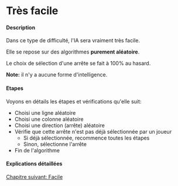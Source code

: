 # Très facile

#### Description

Dans ce type de difficulté, l'IA sera vraiment très facile.

Elle se repose sur des algorithmes **purement aléatoire**.

Le choix de sélection d'une arrête se fait à 100% au hasard.

**Note:** il n'y a aucune forme d'intelligence.

#### Etapes

Voyons en détails les étapes et vérifications qu'elle suit:

- Choisi une ligne aléatoire
- Choisi une colonne aléatoire
- Choisi une direction (arrête) aléatoire
- Vérifie que cette arrête n'est pas déjà sélectionnée par un joueur
   - Si déjà sélectionnée, recommence toutes les étapes
   - Sinon, sélectionne l'arrête
- Fin de l'algorithme

#### Explications détaillées

<a href="{{ site.baseUrl }}config/easy/" class="btn btn-green">Chapitre suivant: Facile</a>
